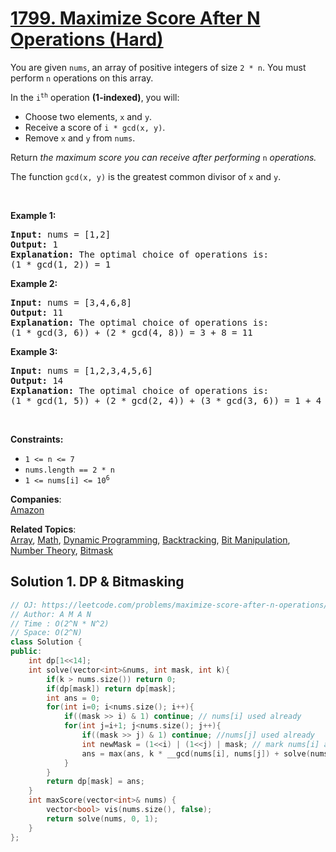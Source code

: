 # [1799. Maximize Score After N Operations (Hard)](https://leetcode.com/problems/maximize-score-after-n-operations/)

<p>You are given <code>nums</code>, an array of positive integers of size <code>2 * n</code>. You must perform <code>n</code> operations on this array.</p>

<p>In the <code>i<sup>th</sup></code> operation <strong>(1-indexed)</strong>, you will:</p>

<ul>
	<li>Choose two elements, <code>x</code> and <code>y</code>.</li>
	<li>Receive a score of <code>i * gcd(x, y)</code>.</li>
	<li>Remove <code>x</code> and <code>y</code> from <code>nums</code>.</li>
</ul>

<p>Return <em>the maximum score you can receive after performing </em><code>n</code><em> operations.</em></p>

<p>The function <code>gcd(x, y)</code> is the greatest common divisor of <code>x</code> and <code>y</code>.</p>

<p>&nbsp;</p>
<p><strong>Example 1:</strong></p>

<pre><strong>Input:</strong> nums = [1,2]
<strong>Output:</strong> 1
<strong>Explanation:</strong>&nbsp;The optimal choice of operations is:
(1 * gcd(1, 2)) = 1
</pre>

<p><strong>Example 2:</strong></p>

<pre><strong>Input:</strong> nums = [3,4,6,8]
<strong>Output:</strong> 11
<strong>Explanation:</strong>&nbsp;The optimal choice of operations is:
(1 * gcd(3, 6)) + (2 * gcd(4, 8)) = 3 + 8 = 11
</pre>

<p><strong>Example 3:</strong></p>

<pre><strong>Input:</strong> nums = [1,2,3,4,5,6]
<strong>Output:</strong> 14
<strong>Explanation:</strong>&nbsp;The optimal choice of operations is:
(1 * gcd(1, 5)) + (2 * gcd(2, 4)) + (3 * gcd(3, 6)) = 1 + 4 + 9 = 14
</pre>

<p>&nbsp;</p>
<p><strong>Constraints:</strong></p>

<ul>
	<li><code>1 &lt;= n &lt;= 7</code></li>
	<li><code>nums.length == 2 * n</code></li>
	<li><code>1 &lt;= nums[i] &lt;= 10<sup>6</sup></code></li>
</ul>


**Companies**:  
[Amazon](https://leetcode.com/company/amazon)

**Related Topics**:  
[Array](https://leetcode.com/tag/array/), [Math](https://leetcode.com/tag/math/), [Dynamic Programming](https://leetcode.com/tag/dynamic-programming/), [Backtracking](https://leetcode.com/tag/backtracking/), [Bit Manipulation](https://leetcode.com/tag/bit-manipulation/), [Number Theory](https://leetcode.com/tag/number-theory/), [Bitmask](https://leetcode.com/tag/bitmask/)

## Solution 1. DP & Bitmasking

```cpp
// OJ: https://leetcode.com/problems/maximize-score-after-n-operations/
// Author: A M A N
// Time : O(2^N * N^2)
// Space: O(2^N)
class Solution {
public:
    int dp[1<<14];
    int solve(vector<int>&nums, int mask, int k){
        if(k > nums.size()) return 0;
        if(dp[mask]) return dp[mask];
        int ans = 0;
        for(int i=0; i<nums.size(); i++){
            if((mask >> i) & 1) continue; // nums[i] used already
            for(int j=i+1; j<nums.size(); j++){
                if((mask >> j) & 1) continue; //nums[j] used already
                int newMask = (1<<i) | (1<<j) | mask; // mark nums[i] and nums[j] used
                ans = max(ans, k * __gcd(nums[i], nums[j]) + solve(nums, newMask, k+1));
            }
        }
        return dp[mask] = ans;
    }
    int maxScore(vector<int>& nums) {
        vector<bool> vis(nums.size(), false);
        return solve(nums, 0, 1);
    }
};
```
